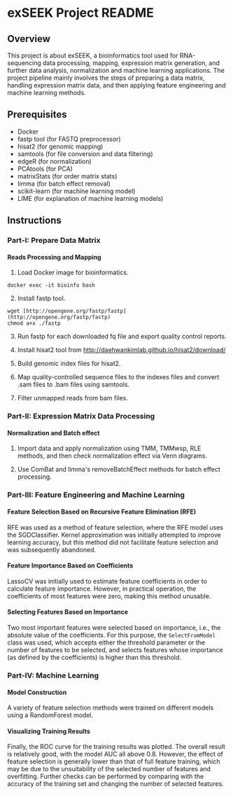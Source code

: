 # exSEEK Project README

## Overview
This project is about exSEEK, a bioinformatics tool used for RNA-sequencing data processing, mapping, expression matrix generation, and further data analysis, normalization and machine learning applications. The project pipeline mainly involves the steps of preparing a data matrix, handling expression matrix data, and then applying feature engineering and machine learning methods.

## Prerequisites
- Docker
- fastp tool (for FASTQ preprocessor)
- hisat2 (for genomic mapping)
- samtools (for file conversion and data filtering)
- edgeR (for normalization)
- PCAtools (for PCA)
- matrixStats (for order matrix stats)
- limma (for batch effect removal)
- scikit-learn (for machine learning model)
- LIME (for explanation of machine learning models)

## Instructions

### Part-I: Prepare Data Matrix

#### Reads Processing and Mapping

1. Load Docker image for bioinformatics.

```
docker exec -it bioinfo bash
```

2. Install fastp tool.

```
wget [http://opengene.org/fastp/fastp](http://opengene.org/fastp/fastp)
chmod a+x ./fastp
```

3. Run fastp for each downloaded fq file and export quality control reports.

4. Install hisat2 tool from http://daehwankimlab.github.io/hisat2/download/

5. Build genomic index files for hisat2.

6. Map quality-controlled sequence files to the indexes files and convert .sam files to .bam files using samtools.

7. Filter unmapped reads from bam files.

### Part-II: Expression Matrix Data Processing

#### Normalization and Batch effect

1. Import data and apply normalization using TMM, TMMwsp, RLE methods, and then check normalization effect via Venn diagrams.

2. Use ComBat and limma's removeBatchEffect methods for batch effect processing.

### Part-III: Feature Engineering and Machine Learning

#### Feature Selection Based on Recursive Feature Elimination (RFE)

RFE was used as a method of feature selection, where the RFE model uses the SGDClassifier. Kernel approximation was initially attempted to improve learning accuracy, but this method did not facilitate feature selection and was subsequently abandoned. 

#### Feature Importance Based on Coefficients

LassoCV was initially used to estimate feature coefficients in order to calculate feature importance. However, in practical operation, the coefficients of most features were zero, making this method unusable.

#### Selecting Features Based on Importance

Two most important features were selected based on importance, i.e., the absolute value of the coefficients. For this purpose, the `SelectFromModel` class was used, which accepts either the threshold parameter or the number of features to be selected, and selects features whose importance (as defined by the coefficients) is higher than this threshold.

### Part-IV: Machine Learning

#### Model Construction

A variety of feature selection methods were trained on different models using a RandomForest model. 

#### Visualizing Training Results

Finally, the ROC curve for the training results was plotted. The overall result is relatively good, with the model AUC all above 0.8. However, the effect of feature selection is generally lower than that of full feature training, which may be due to the unsuitability of the selected number of features and overfitting. Further checks can be performed by comparing with the accuracy of the training set and changing the number of selected features.

